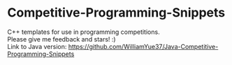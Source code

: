 # Competitive-Programming-Snippets
C++ templates for use in programming competitions.  
Please give me feedback and stars! :)  
Link to Java version: https://github.com/WilliamYue37/Java-Competitive-Programming-Snippets  
